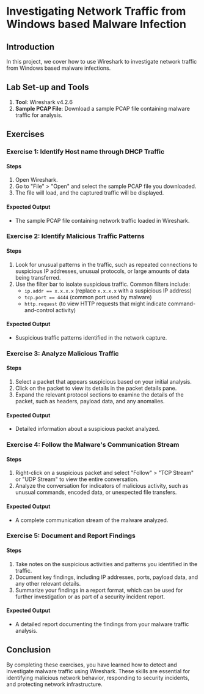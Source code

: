 # Investigating Network Traffic from Windows based Malware Infection

## Introduction

In this project, we cover how to use Wireshark to investigate network traffic from Windows based malware infections.

## Lab Set-up and Tools

1. **Tool**: Wireshark v4.2.6
2. **Sample PCAP File**: Download a sample PCAP file containing malware traffic for analysis.

## Exercises

### Exercise 1: Identify Host name through DHCP Traffic

#### Steps

1. Open Wireshark.
2. Go to "File" > "Open" and select the sample PCAP file you downloaded.
3. The file will load, and the captured traffic will be displayed.

#### Expected Output

- The sample PCAP file containing network traffic loaded in Wireshark.

### Exercise 2: Identify Malicious Traffic Patterns

#### Steps

1. Look for unusual patterns in the traffic, such as repeated connections to suspicious IP addresses, unusual protocols, or large amounts of data being transferred.
2. Use the filter bar to isolate suspicious traffic. Common filters include:
    - `ip.addr == x.x.x.x` (replace `x.x.x.x` with a suspicious IP address)
    - `tcp.port == 4444` (common port used by malware)
    - `http.request` (to view HTTP requests that might indicate command-and-control activity)

#### Expected Output

- Suspicious traffic patterns identified in the network capture.

### Exercise 3: Analyze Malicious Traffic

#### Steps

1. Select a packet that appears suspicious based on your initial analysis.
2. Click on the packet to view its details in the packet details pane.
3. Expand the relevant protocol sections to examine the details of the packet, such as headers, payload data, and any anomalies.

#### Expected Output

- Detailed information about a suspicious packet analyzed.

### Exercise 4: Follow the Malware's Communication Stream

#### Steps

1. Right-click on a suspicious packet and select "Follow" > "TCP Stream" or "UDP Stream" to view the entire conversation.
2. Analyze the conversation for indicators of malicious activity, such as unusual commands, encoded data, or unexpected file transfers.

#### Expected Output

- A complete communication stream of the malware analyzed.

### Exercise 5: Document and Report Findings

#### Steps

1. Take notes on the suspicious activities and patterns you identified in the traffic.
2. Document key findings, including IP addresses, ports, payload data, and any other relevant details.
3. Summarize your findings in a report format, which can be used for further investigation or as part of a security incident report.

#### Expected Output

- A detailed report documenting the findings from your malware traffic analysis.

## Conclusion

By completing these exercises, you have learned how to detect and investigate malware traffic using Wireshark. These skills are essential for identifying malicious network behavior, responding to security incidents, and protecting network infrastructure.
